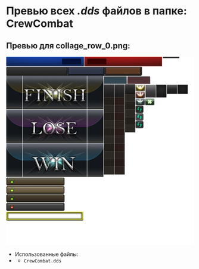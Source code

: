 # Превью всех ***.dds*** файлов в папке: CrewCombat
## Превью для collage_row_0.png:
![collage_row_0.png](collage_row_0.png)
- Использованные файлы:
- - ``` CrewCombat.dds ```
